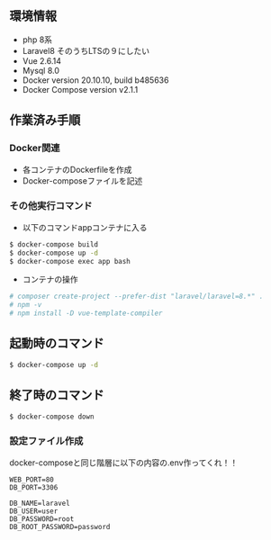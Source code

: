 ## 環境情報
- php 8系
- Laravel8 そのうちLTSの９にしたい
- Vue 2.6.14
- Mysql 8.0
- Docker version 20.10.10, build b485636
- Docker Compose version v2.1.1

## 作業済み手順
### Docker関連
- 各コンテナのDockerfileを作成
- Docker-composeファイルを記述

### その他実行コマンド
- 以下のコマンドappコンテナに入る

```sh
$ docker-compose build
$ docker-compose up -d
$ docker-compose exec app bash
```

- コンテナの操作

```bash
# composer create-project --prefer-dist "laravel/laravel=8.*" .
# npm -v
# npm install -D vue-template-compiler
```

## 起動時のコマンド

```sh
$ docker-compose up -d
```

## 終了時のコマンド

```sh
$ docker-compose down
```

### 設定ファイル作成

docker-composeと同じ階層に以下の内容の.env作ってくれ！！

```text
WEB_PORT=80
DB_PORT=3306

DB_NAME=laravel
DB_USER=user
DB_PASSWORD=root
DB_ROOT_PASSWORD=password
```